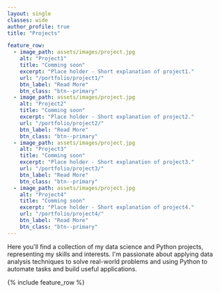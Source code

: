 ```yaml
---
layout: single
classes: wide 
author_profile: true
title: "Projects" 

feature_row:
  - image_path: assets/images/project.jpg
    alt: "Project1"
    title: "Comming soon"
    excerpt: "Place holder - Short explanation of project1."
    url: "/portfolio/project1/"
    btn_label: "Read More"
    btn_class: "btn--primary"	
  - image_path: assets/images/project.jpg
    alt: "Project2"
    title: "Comming soon"
    excerpt: "Place holder - Short explanation of project2."
    url: "/portfolio/project2/"
    btn_label: "Read More"
    btn_class: "btn--primary"	
  - image_path: assets/images/project.jpg
    alt: "Project3"
    title: "Comming soon"
    excerpt: "Place holder - Short explanation of project3."
    url: "/portfolio/project3/"
    btn_label: "Read More"
    btn_class: "btn--primary"	
  - image_path: assets/images/project.jpg
    alt: "Project4"
    title: "Comming soon"
    excerpt: "Place holder - Short explanation of project4."
    url: "/portfolio/project4/"
    btn_label: "Read More"
    btn_class: "btn--primary"	
---
```

Here you'll find a collection of my data science and Python projects, representing my skills and interests. 
I'm passionate about applying data analysis techniques to solve real-world problems and using Python to automate tasks and build useful applications.

{% include feature_row %}